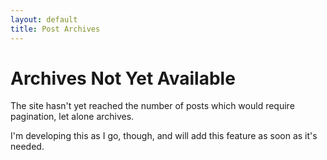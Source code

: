 ```yaml
---
layout: default
title: Post Archives
---
```


# Archives Not Yet Available

The site hasn't yet reached the number of posts which would require pagination, let alone archives.

I'm developing this as I go, though, and will add this feature as soon as it's needed.